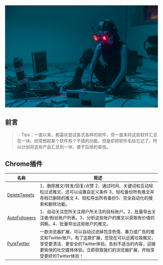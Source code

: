 <p align="center">
  <img src="https://github.com/mylysddp/PopularSoft/blob/main/background.jpg">
</p>

## 前言
> 💡 Tips：一直以来，都喜欢尝试各式各样的软件，但一直未将这些软件汇总在一块。经常想起某个软件有个不错的功能，但是却把软件名给忘记了。所以计划将这些产品汇总到一块，便于后续的查找。


## Chrome插件
| 名称 | 简述 |
| --- | --- |
| [DeleteTweets](https://www.taskease.info/zh_CN/DeleteTweets) | 1、删除推文/转发/回复/点赞 2、通过时间、关键词和互动轻松过滤推文，还可以设置自定义条件 3、轻松备份所有推文并存档已删除的推文 4、轻松导出所有备份5、完全自动化的搜索和删除功能。|
| [AutoFollowers](https://www.taskease.info/zh_CN/AutoFollowers) | 1、自动关注您所关注用户所关注的目标账户。2、批量导出关注者/粉丝账户列表。3、分析这些账户的推文以获取有价值的洞察。4、批量导出这些账户的推文。 |
| [PureTwitter]([https://www.taskease.info/zh_CN/AutoFollowers](https://chromewebstore.google.com/detail/puretwitter/nflidllhiamnebgbgoemadhhfdpbbpbi?hl=zh-cn)) | 一款浏览器扩展，可以自动过滤掉包含色情、暴力或广告的推文和Twitter账户。有了这款扩展，您现在可以远离垃圾推文，享受更清洁、更安全的Twitter体验。告别不适当的内容，迎接更愉快的社交媒体体验。立即获取我们的浏览器扩展，开始享受更好的Twitter体验！|

## 
